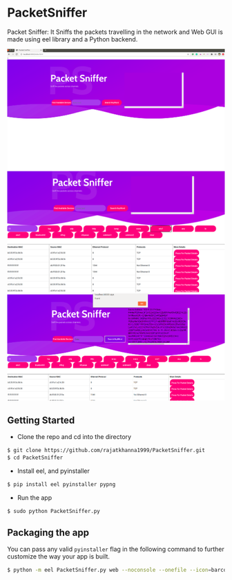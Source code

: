 # PacketSniffer
Packet Sniffer: 
It Sniffs the packets travelling in the network and Web GUI is made using eel library and a Python backend.

![](ui_sample1.png)
![](ui_sample2.png)
![](ui_sample3.png)

## Getting Started
- Clone the repo and cd into the directory
```sh
$ git clone https://github.com/rajatkhanna1999/PacketSniffer.git
$ cd PacketSniffer
```

- Install eel, and pyinstaller

```sh
$ pip install eel pyinstaller pypng
```

- Run the app

```sh
$ sudo python PacketSniffer.py
```

## Packaging the app
You can pass any valid `pyinstaller` flag in the following command to further customize the way your app is built.
```sh
$ python -m eel PacketSniffer.py web --noconsole --onefile --icon=barcode.icns
```

